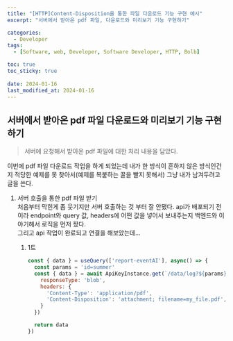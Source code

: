 ```yaml
---
title: "[HTTP]Content-Disposition을 통한 파일 다운로드 기능 구현 예시"
excerpt: "서버에서 받아온 pdf 파일, 다운로드와 미리보기 기능 구현하기"

categories:
  - Developer
tags:
  - [Software, web, Developer, Software Developer, HTTP, Bolb]

toc: true
toc_sticky: true
 
date: 2024-01-16
last_modified_at: 2024-01-16
---
```


## 서버에서 받아온 pdf 파일 다운로드와 미리보기 기능 구현하기
> 서버에 요청해서 받아온 pdf 파일에 대한 처리 내용을 담았다.

이번에 pdf 파일 다운로드 작업을 하게 되었는데 내가 한 방식이 흔하지 않은 방식인건지 적당한 예제를 못 찾아서(예제를 복붙하는 꿀을 빨지 못해서) 그냥 내가 남겨두려고 글을 쓴다.

1. 서버 호출을 통한 pdf 파일 받기    
    처음부터 막힌게 좀 웃기지만 서버 호출하는 것 부터 잘 안됐다.
    api가 배포되기 전이라 endpoint와 query 값, headers에 어떤 값을 넣어서 보내주는지 백엔드와 이야기해서 로직을 먼저 짰다.    
    그리고 api 작업이 완료되고 연결을 해보았는데... 
    1. 1트

        ```jsx
        const { data } = useQuery(['report-eventAI'], async() => {
          const params = 'id=summer'
          const { data } = await ApiKeyInstance.get(`/data/log?${params}`, {
            responseType: 'blob',
            headers: {
              'Content-Type': 'application/pdf',
              'Content-Disposition': 'attachment; filename=my_file.pdf',
            }
          }) 

          return data
        })
        ```